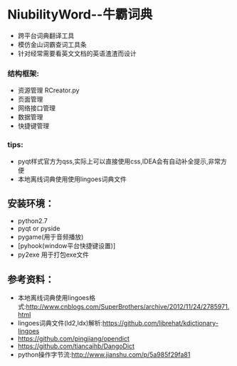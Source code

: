 # NiubilityWord--牛霸词典
* 跨平台词典翻译工具
* 模仿金山词霸查词工具条
* 针对经常需要看英文文档的英语渣渣而设计

### 结构框架:
* 资源管理 RCreator.py
* 页面管理
* 网络接口管理
* 数据管理
* 快捷键管理

### tips:
* pyqt样式官方为qss,实际上可以直接使用css,IDEA会有自动补全提示,非常方便
* 本地离线词典使用使用lingoes词典文件

## 安装环境：
* python2.7
* pyqt or pyside
* pygame(用于音频播放)
* [pyhook(window平台快捷键设置)]
* py2exe 用于打包exe文件

## 参考资料：
* 本地离线词典使用lingoes格式:http://www.cnblogs.com/SuperBrothers/archive/2012/11/24/2785971.html
* lingoes词典文件(ld2,ldx)解析:https://github.com/librehat/kdictionary-lingoes
* https://github.com/pingjiang/opendict
* https://github.com/tiancaihb/DangoDict
* python操作字节流:http://www.jianshu.com/p/5a985f29fa81
